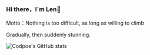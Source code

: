 ### Hi there，I`m Len👋

Motto：Nothing is too difficult, as long as willing to climb

Gradually, then suddenly stunning.

![Codpoe's GitHub stats](https://github-readme-stats.vercel.app/api?username=CanXueOrangeCat&theme=dracula&show_icons=true&hide_title=true&count_private=true)

<!-- ![Top Languages Card](https://github-readme-stats.vercel.app/api/top-langs/?username=CanXueOrangeCat&layout=compact) -->

<!--
**CanXueOrangeCat/CanXueOrangeCat** is a ✨ _special_ ✨ repository because its `README.md` (this file) appears on your GitHub profile.

Here are some ideas to get you started:

- 🔭 I’m currently working on ...
- 🌱 I’m currently learning ...
- 👯 I’m looking to collaborate on ...
- 🤔 I’m looking for help with ...
- 💬 Ask me about ...
- 📫 How to reach me: ...
- 😄 Pronouns: ...
- ⚡ Fun fact: ...
-->
